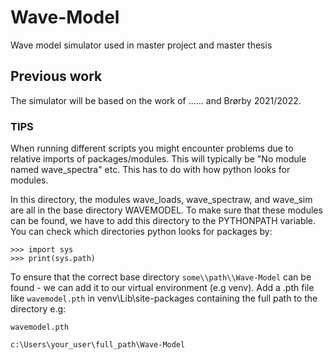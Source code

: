 # Wave-Model
Wave model simulator used in master project and master thesis


## Previous work
The simulator will be based on the work of ...... and Brørby 2021/2022. 

### TIPS

When running different scripts you might encounter problems due to relative imports of packages/modules. This will typically be "No module named wave_spectra" etc. 
This has to do with how python looks for modules. 

In this directory, the modules wave_loads, wave_spectraw, and wave_sim are all in the base directory WAVEMODEL. To make sure that these modules can be found, we have to add this directory to the PYTHONPATH variable. You can check which directories python looks for packages by:

```
>>> import sys
>>> print(sys.path)
```

To ensure that the correct base directory `some\\path\\Wave-Model` can be found - we can add it to our virtual environment (e.g venv). Add a .pth file like `wavemodel.pth` in venv\Lib\site-packages containing the full path to the directory e.g:

```
wavemodel.pth

c:\Users\your_user\full_path\Wave-Model
```

